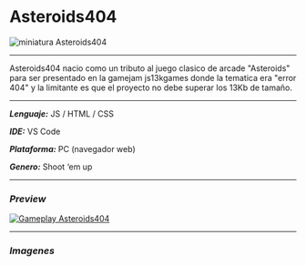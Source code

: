 # Asteroids404
![miniatura Asteroids404](https://user-images.githubusercontent.com/22348284/113366133-b5095b00-932e-11eb-8450-53e064db82ae.jpg)
***
Asteroids404 nacio como un tributo al juego clasico de arcade "Asteroids" para ser presentado en la gamejam js13kgames donde la tematica era "error 404" y la limitante es que el proyecto no debe superar los 13Kb de tamaño.
***
***Lenguaje:*** JS / HTML / CSS

***IDE:*** VS Code

***Plataforma:*** PC (navegador web)

***Genero:*** Shoot ‘em up
***
### ***Preview***
[![Gameplay Asteroids404](https://img.youtube.com/vi/cuzYxknuDGA/0.jpg)](https://www.youtube.com/watch?v=cuzYxknuDGA)
***
### ***Imagenes***
